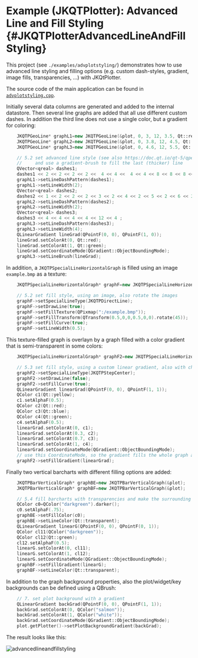 # Example (JKQTPlotter): Advanced Line and Fill Styling {#JKQTPlotterAdvancedLineAndFillStyling}
This project (see `./examples/advplotstyling/`) demonstrates how to use advanced line styling and filling options (e.g. custom dash-styles, gradient, image fills, transparencies, ...) with JKQtPlotter.

The source code of the main application can be found in  [`advplotstyling.cpp`](https://github.com/jkriege2/JKQtPlotter/tree/master/examples/advplotstyling/advplotstyling.cpp).

Initially several data columns are generated and added to the internal datastore. Then several line graphs are added that all use different custom dashes. In addition the third line does not use a single color, but a gradient for coloring:
```.cpp
    JKQTPGeoLine* graphL1=new JKQTPGeoLine(&plot, 0, 3, 12, 3.5, Qt::red);
    JKQTPGeoLine* graphL2=new JKQTPGeoLine(&plot, 0, 3.8, 12, 4.5, Qt::red);
    JKQTPGeoLine* graphL3=new JKQTPGeoLine(&plot, 0, 4.6, 12, 5.5, Qt::red);

    // 5.2 set advanced line style (see also https://doc.qt.io/qt-5/qpen.html#setDashPattern)
    //     and use a gradient-brush to fill the last (thicker) line
    QVector<qreal> dashes1;
    dashes1 << 2 << 2 << 2 << 2 <<  4 << 4 <<  4 << 4 << 8 << 8 << 8 << 8 ;
    graphL1->setLineDashPattern(dashes1);
    graphL1->setLineWidth(2);
    QVector<qreal> dashes2;
    dashes2 << 1 << 2 << 2 << 2 << 3 << 2 << 4 << 2 << 5 << 2 << 6 << 2 ;
    graphL2->setLineDashPattern(dashes2);
    graphL2->setLineWidth(2);
    QVector<qreal> dashes3;
    dashes3 << 4 << 4 << 4 << 4 << 12 << 4 ;
    graphL3->setLineDashPattern(dashes3);
    graphL3->setLineWidth(4);
    QLinearGradient lineGrad(QPointF(0, 0), QPointF(1, 0));
    lineGrad.setColorAt(0, Qt::red);
    lineGrad.setColorAt(1, Qt::green);
    lineGrad.setCoordinateMode(QGradient::ObjectBoundingMode);
    graphL3->setLineBrush(lineGrad);
```

In addition, a `JKQTPSpecialLineHorizontalGraph` is filled using an image `example.bmp` as a texture:
```.cpp
    JKQTPSpecialLineHorizontalGraph* graphF=new JKQTPSpecialLineHorizontalGraph(&plot);

    // 5.2 set fill style, using an image, also rotate the images
    graphF->setSpecialLineType(JKQTPDirectLine);
    graphF->setDrawLine(true);
    graphF->setFillTexture(QPixmap(":/example.bmp"));
    graphF->setFillTransform(QTransform(0.5,0,0,0.5,0,0).rotate(45));
    graphF->setFillCurve(true);
    graphF->setLineWidth(0.5);
```

This texture-filled graph is overlayn by a graph filled with a color gradient that is semi-transparent in some colors:

```.cpp
    JKQTPSpecialLineHorizontalGraph* graphF2=new JKQTPSpecialLineHorizontalGraph(&plot);

    // 5.3 set fill style, using a custom linear gradient, also with changing transparency (alpha) values
    graphF2->setSpecialLineType(JKQTPStepCenter);
    graphF2->setDrawLine(false);
    graphF2->setFillCurve(true);
    QLinearGradient linearGrad(QPointF(0, 0), QPointF(1, 1));
    QColor c1(Qt::yellow);
    c1.setAlphaF(0.5);
    QColor c2(Qt::red);
    QColor c3(Qt::blue);
    QColor c4(Qt::green);
    c4.setAlphaF(0.5);
    linearGrad.setColorAt(0, c1);
    linearGrad.setColorAt(0.3, c2);
    linearGrad.setColorAt(0.7, c3);
    linearGrad.setColorAt(1, c4);
    linearGrad.setCoordinateMode(QGradient::ObjectBoundingMode);
    // use this CoordinateMode, so the gradient fills the whole graph area
    graphF2->setFillGradient(linearGrad);
```

Finally two vertical barcharts with different filling options are added:

```.cpp
    JKQTPBarVerticalGraph* graphBE=new JKQTPBarVerticalGraph(&plot);
    JKQTPBarVerticalGraph* graphBF=new JKQTPBarVerticalGraph(&plot);

    // 5.4 fill barcharts with transparencies and make the surrounding line invisible (colored transparent)
    QColor c0=QColor("darkgreen").darker();
    c0.setAlphaF(.75);
    graphBE->setFillColor(c0);
    graphBE->setLineColor(Qt::transparent);
    QLinearGradient linearG(QPointF(0, 0), QPointF(0, 1));
    QColor cl11(QColor("darkgreen"));
    QColor cl12(Qt::green);
    cl12.setAlphaF(0.5);
    linearG.setColorAt(0, cl11);
    linearG.setColorAt(1, cl12);
    linearG.setCoordinateMode(QGradient::ObjectBoundingMode);
    graphBF->setFillGradient(linearG);
    graphBF->setLineColor(Qt::transparent);
```

In addition to the graph background properties, also the plot/widget/key backgrounds can be defined using a QBrush:

```.cpp
    // 7. set plot background with a gradient
    QLinearGradient backGrad(QPointF(0, 0), QPointF(1, 1));
    backGrad.setColorAt(0, QColor("salmon"));
    backGrad.setColorAt(1, QColor("white"));
    backGrad.setCoordinateMode(QGradient::ObjectBoundingMode);
    plot.getPlotter()->setPlotBackgroundGradient(backGrad);
```


The result looks like this:

![advancedlineandfillstyling](https://raw.githubusercontent.com/jkriege2/JKQtPlotter/master/screenshots/advancedlineandfillstyling.png)
